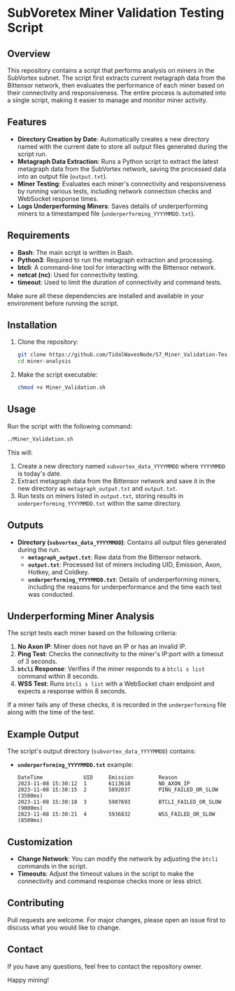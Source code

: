 # SubVoretex Miner Validation Testing Script

## Overview

This repository contains a script that performs analysis on miners in the SubVortex subnet. The script first extracts current metagraph data from the Bittensor network, then evaluates the performance of each miner based on their connectivity and responsiveness. The entire process is automated into a single script, making it easier to manage and monitor miner activity.

## Features

- **Directory Creation by Date**: Automatically creates a new directory named with the current date to store all output files generated during the script run.
- **Metagraph Data Extraction**: Runs a Python script to extract the latest metagraph data from the SubVortex network, saving the processed data into an output file (`output.txt`).
- **Miner Testing**: Evaluates each miner's connectivity and responsiveness by running various tests, including network connection checks and WebSocket response times.
- **Logs Underperforming Miners**: Saves details of underperforming miners to a timestamped file (`underperforming_YYYYMMDD.txt`).

## Requirements

- **Bash**: The main script is written in Bash.
- **Python3**: Required to run the metagraph extraction and processing.
- **btcli**: A command-line tool for interacting with the Bittensor network.
- **netcat (nc)**: Used for connectivity testing.
- **timeout**: Used to limit the duration of connectivity and command tests.

Make sure all these dependencies are installed and available in your environment before running the script.

## Installation

1. Clone the repository:
   ```bash
   git clone https://github.com/TidalWavesNode/S7_Miner_Validation-Testing.git
   cd miner-analysis
   ```

2. Make the script executable:
   ```bash
   chmod +x Miner_Validation.sh
   ```

## Usage

Run the script with the following command:
```bash
./Miner_Validation.sh
```

This will:
1. Create a new directory named `subvortex_data_YYYYMMDD` where `YYYYMMDD` is today's date.
2. Extract metagraph data from the Bittensor network and save it in the new directory as `metagraph_output.txt` and `output.txt`.
3. Run tests on miners listed in `output.txt`, storing results in `underperforming_YYYYMMDD.txt` within the same directory.

## Outputs

- **Directory (`subvortex_data_YYYYMMDD`)**: Contains all output files generated during the run.
  - **`metagraph_output.txt`**: Raw data from the Bittensor network.
  - **`output.txt`**: Processed list of miners including UID, Emission, Axon, Hotkey, and Coldkey.
  - **`underperforming_YYYYMMDD.txt`**: Details of underperforming miners, including the reasons for underperformance and the time each test was conducted.

## Underperforming Miner Analysis
The script tests each miner based on the following criteria:
1. **No Axon IP**: Miner does not have an IP or has an invalid IP.
2. **Ping Test**: Checks the connectivity to the miner's IP:port with a timeout of 3 seconds.
3. **`btcli` Response**: Verifies if the miner responds to a `btcli s list` command within 8 seconds.
4. **WSS Test**: Runs `btcli s list` with a WebSocket chain endpoint and expects a response within 8 seconds.

If a miner fails any of these checks, it is recorded in the `underperforming` file along with the time of the test.

## Example Output
The script's output directory (`subvortex_data_YYYYMMDD`) contains:
- **`underperforming_YYYYMMDD.txt`** example:
  ```
  DateTime             UID     Emission        Reason
  2023-11-08 15:30:12  1       6113618         NO_AXON_IP
  2023-11-08 15:30:15  2       5892037         PING_FAILED_OR_SLOW (3500ms)
  2023-11-08 15:30:18  3       5987693         BTCLI_FAILED_OR_SLOW (9000ms)
  2023-11-08 15:30:21  4       5936832         WSS_FAILED_OR_SLOW (8500ms)
  ```

## Customization
- **Change Network**: You can modify the network by adjusting the `btcli` commands in the script.
- **Timeouts**: Adjust the timeout values in the script to make the connectivity and command response checks more or less strict.

## Contributing
Pull requests are welcome. For major changes, please open an issue first to discuss what you would like to change.

## Contact
If you have any questions, feel free to contact the repository owner.

Happy mining!

